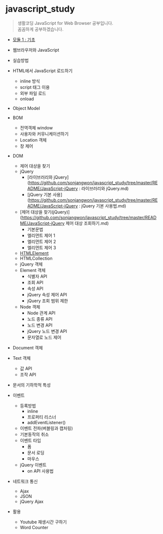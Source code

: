 # javascript_study

> 생활코딩 JavaScript for Web Browser 공부입니다. <br>
> 꼼꼼하게 공부하겠습니다.

- [모듈 1 : 기초](https://github.com/antaehyeon/WinterVacation_Project/blob/master/README/%EC%84%9C%EB%B2%84%20%EC%B8%A1%20JS%20-%20%EB%AA%A8%EB%93%88%201%20:%20%EA%B8%B0%EC%B4%88.md)


- 웹브라우저와 JavaScript
- 실습방법
- HTML에서 JavaScript 로드하기
  * inline 방식
  * script 태그 이용
  * 외부 파일 로드
  * onload
- Object Model
- BOM
  * 전역객체 window
  * 사용자와 커뮤니케이션하기
  * Location 객체
  * 창 제어
- DOM
  * 제어 대상을 찾기
  * jQuery
    + [라이브러리와 jQuery](https://github.com/sonjangwon/javascript_study/tree/master/README/JavaScript-jQuery : 라이브러리와 jQuery.md)
    + [jQuery 기본 사용](https://github.com/sonjangwon/javascript_study/tree/master/README/JavaScript-jQuery : jQuery 기본 사용법.md)
  * [제어 대상을 찾기(jQuery)](https://github.com/sonjangwon/javascript_study/tree/master/README/JavaScript-jQuery 제어 대상 조회하기.md)
    + 기본문법
    + 엘리먼트 제어 1
    + 엘리먼트 제어 2
    + 엘리먼트 제어 3
  * [HTMLElement](https://github.com/sonjangwon/javascript_study/tree/master/README/JavaScript-HTMLElement.md)
  * HTMLCollection
  * jQuery 객체
  * Element 객체
    + 식별자 API
    + 조회 API
    + 속성 API
    + jQuery 속성 제어 API
    + jQuery 조회 범위 제한
  * Node 객체
    + Node 관계 API
    + 노드 종류 API
    + 노드 변경 API
    + jQuery 노드 변경 API
    + 문자열로 노드 제어
- Document 객체
- Text 객체
  * 값 API
  * 조작 API
- 문서의 기하학적 특성
- 이벤트
  * 등록방법
    + inline
    + 프로퍼티 리스너
    + addEventListener()
  * 이벤트 전파(버블링과 캡처링)
  * 기본동작의 취소
  * 이벤트 타입
    + 폼
    + 문서 로딩
    + 마우스
  * jQuery 이벤트
    + on API 사용법
- 네트워크 통신
  * Ajax
  * JSON
  * jQuery Ajax
- 활용
  * Youtube 재생시간 구하기
  * Word Counter
